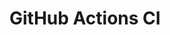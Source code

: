 # GitHub Actions CI








































































































































































































































































































































































































































































































































































































































































































































































































































































































































































































































































































































































































































































































































































































































































































































































































































































































































































































































































































































































































































































































































































































































